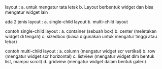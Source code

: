 layout :
a. untuk mengatur tata letak
b. Layout berbentuk widget dan bisa mengatur widget lain

ada 2 jenis layout :
a. single-child layout
b. multi-child layout

contoh single-child layout :
a. container (sebuah box)
b. center (meletakan widget di tengah)
c. sizedbox (biasa digunakan untuk mengatur tinggi atau lebar)

contoh multi-child layout :
a. column (mengatur widget scr vertikal)
b. row (mengatur widget scr horizontal)
c. listview (mengatur widget dlm bentuk list, mampu scroll)
d. gridview (mengatur widget dalam bentuk galeri)
